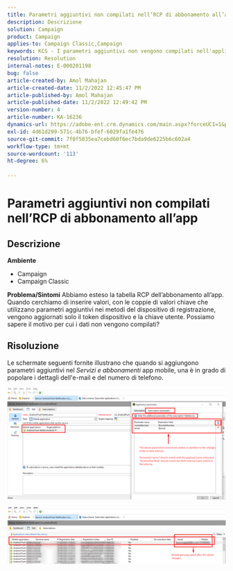 ```yaml
---
title: Parametri aggiuntivi non compilati nell’RCP di abbonamento all’app
description: Descrizione
solution: Campaign
product: Campaign
applies-to: Campaign Classic,Campaign
keywords: KCS - I parametri aggiuntivi non vengono compilati nell'applicazione Rcp ACC
resolution: Resolution
internal-notes: E-000201198
bug: false
article-created-by: Amol Mahajan
article-created-date: 11/2/2022 12:45:47 PM
article-published-by: Amol Mahajan
article-published-date: 11/2/2022 12:49:42 PM
version-number: 4
article-number: KA-16236
dynamics-url: https://adobe-ent.crm.dynamics.com/main.aspx?forceUCI=1&pagetype=entityrecord&etn=knowledgearticle&id=6e46d644-ac5a-ed11-9561-6045bd006a22
exl-id: 4d61d299-571c-4b76-bfef-6029fa1fe476
source-git-commit: 7f0f5035ea7cebd60f6ec7bda9de6225b6c602a4
workflow-type: tm+mt
source-wordcount: '113'
ht-degree: 6%

---
```


# Parametri aggiuntivi non compilati nell’RCP di abbonamento all’app

## Descrizione

<b>Ambiente</b>
- Campaign
- Campaign Classic

<b>Problema/Sintomi</b>
Abbiamo esteso la tabella RCP dell’abbonamento all’app. Quando cerchiamo di inserire valori, con le coppie di valori chiave che utilizzano parametri aggiuntivi nei metodi del dispositivo di registrazione, vengono aggiornati solo il token dispositivo e la chiave utente. Possiamo sapere il motivo per cui i dati non vengono compilati?


## Risoluzione


Le schermate seguenti fornite illustrano che quando si aggiungono parametri aggiuntivi nel *Servizi e abbonamenti* app mobile, una è in grado di popolare i dettagli dell&#39;e-mail e del numero di telefono.



![](assets/bc1c5473-4bd0-ec11-a7b5-00224809c556.png)



![](assets/ddd78ad4-4bd0-ec11-a7b5-00224809c556.png)
